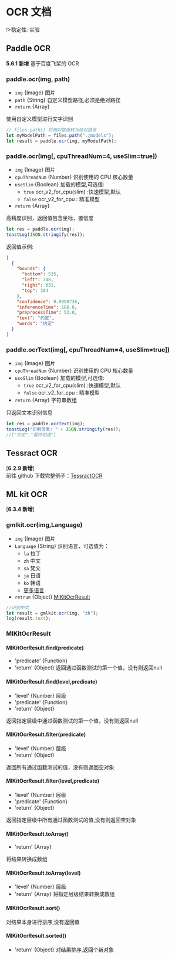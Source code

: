 # OCR 文档

!>稳定性: 实验

## Paddle OCR

**5.6.1 新增**
基于百度飞桨的 OCR

### paddle.ocr(img, path)

- `img` {Image} 图片
- `path` {String} 自定义模型路径,必须是绝对路径
- `return` {Array}

使用自定义模型进行文字识别

```js
// files.path() 将相对路径转为绝对路径
let myModelPath = files.path("./models");
let result = paddle.ocr(img, myModelPath);
```

### paddle.ocr(img[, cpuThreadNum=4, useSlim=true])

- `img` {Image} 图片
- `cpuThreadNum` {Number} 识别使用的 CPU 核心数量
- `useSlim` {Boolean} 加载的模型,可选值:
  - `true` ocr_v2_for_cpu(slim) :快速模型,默认
  - `false` ocr_v2_for_cpu : 精准模型
- `return` {Array}

高精度识别，返回值包含坐标，置信度

```js
let res = paddle.ocr(img);
toastLog(JSON.stringify(res));
```

返回值示例:

```json
[
  {
    "bounds": {
      "bottom": 535,
      "left": 348,
      "right": 631,
      "top": 384
    },
    "confidence": 0.9808736,
    "inferenceTime": 188.0,
    "preprocessTime": 53.0,
    "text": "约定",
    "words": "约定"
  }
]
```

### paddle.ocrText(img[, cpuThreadNum=4, useSlim=true])

- `img` {Image} 图片
- `cpuThreadNum` {Number} 识别使用的 CPU 核心数量
- `useSlim` {Boolean} 加载的模型,可选值:
  - `true` ocr_v2_for_cpu(slim) :快速模型,默认
  - `false` ocr_v2_for_cpu : 精准模型
- `return` {Array} 字符串数组

只返回文本识别信息

```js
let res = paddle.ocrText(img);
toastLog("识别信息: " + JSON.stringify(res));
//["约定","最终相遇"]
```

## Tessract OCR

[**6.2.9 新增**]  
前往 github 下载完整例子：[TessractOCR](https://github.com/wilinz/autoxjs-tessocr)

## ML kit OCR

[**6.3.4 新增**]

### gmlkit.ocr(img,Language)

- `img` {Image} 图片
- `Language` {String} 识别语言，可选值为：
  - `la` 拉丁
  - `zh` 中文
  - `sa` 梵文
  - `ja` 日语
  - `ko` 韩语
  - [更多语言](https://developers.google.cn/ml-kit/vision/text-recognition/v2/languages)
- `retrun` {Object} [MlKitOcrResult](#MlKitOcrResult)

```js
//识别中文
let result = gmlkit.ocr(img, "zh");
log(result.text);
```
### MlKitOcrResult

#### MlKitOcrResult.find(predicate)
- 'predicate' {Function}
- 'return' {Object}
返回通过函数测试的第一个值，没有则返回null

#### MlKitOcrResult.find(level,predicate)
- 'level' {Number} 层级
- 'predicate' {Function}
- 'return' {Object}


返回指定层级中通过函数测试的第一个值，没有则返回null

#### MlKitOcrResult.filter(predicate)
- 'level' {Number} 层级
- 'return' {Object}

返回所有通过函数测试的值，没有则返回空对象

#### MlKitOcrResult.filter(level,predicate)
- 'level' {Number} 层级
- 'predicate' {Function}
- 'return' {Object}

返回指定层级中所有通过函数测试的值,没有则返回空对象

#### MlKitOcrResult.toArray()
- 'return' {Array}

将结果转换成数组

#### MlKitOcrResult.toArray(level)
- 'level' {Number} 层级
- 'return' {Array}
将指定层级结果转换成数组

#### MlKitOcrResult.sort()
对结果本身进行排序,没有返回值

#### MlKitOcrResult.sorted()
- 'return' {Object}
对结果排序,返回个新对象
